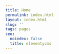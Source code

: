 ```yaml
---
title: Home
permalink: index.html
layout: index.html
slug: ''
tags: pages
seo:
  noindex: false
  title: eleventycms
---
```



